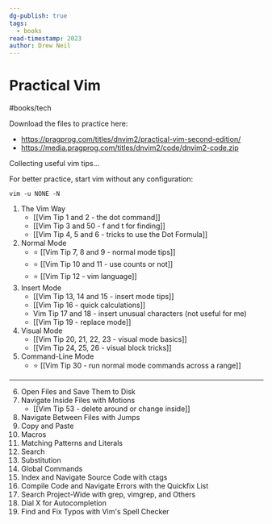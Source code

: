 ```yaml
---
dg-publish: true
tags:
  - books
read-timestamp: 2023
author: Drew Neil
---
```


# Practical Vim

#books/tech 

Download the files to practice here:
- <https://pragprog.com/titles/dnvim2/practical-vim-second-edition/>
- <https://media.pragprog.com/titles/dnvim2/code/dnvim2-code.zip>

Collecting useful vim tips...

For better practice, start vim without any configuration:
```shell
vim -u NONE -N
```


1. The Vim Way
    - [[Vim Tip 1 and 2 - the dot command]]
    - [[Vim Tip 3 and 50 - f and t for finding]]
    - [[Vim Tip 4, 5 and 6 - tricks to use the Dot Formula]]
2. Normal Mode
    - ⭐ [[Vim Tip 7, 8 and 9 - normal mode tips]]
    - ⭐ [[Vim Tip 10 and 11 - use counts or not]]
    - ⭐ [[Vim Tip 12 - vim language]]
3. Insert Mode
    - [[Vim Tip 13, 14 and 15 - insert mode tips]]
    - [[Vim Tip 16 - quick calculations]]
    - Vim Tip 17 and 18 - insert unusual characters (not useful for me)
    - [[Vim Tip 19 - replace mode]]
4. Visual Mode
    - [[Vim Tip 20, 21, 22, 23 - visual mode basics]]
    - [[Vim Tip 24, 25, 26 - visual block tricks]]
5. Command-Line Mode
    - ⭐ [[Vim Tip 30 - run normal mode commands across a range]]

---

6. Open Files and Save Them to Disk
7. Navigate Inside Files with Motions
    - [[Vim Tip 53 - delete around or change inside]]
8. Navigate Between Files with Jumps
9. Copy and Paste
10. Macros
11. Matching Patterns and Literals
12. Search
13. Substitution
14. Global Commands
15. Index and Navigate Source Code with ctags
16. Compile Code and Navigate Errors with the Quickfix List
17. Search Project-Wide with grep, vimgrep, and Others
18. Dial X for Autocompletion
19. Find and Fix Typos with Vim's Spell Checker